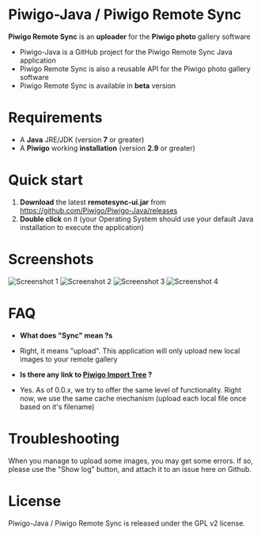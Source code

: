 # Piwigo-Java / Piwigo Remote Sync

**Piwigo Remote Sync** is an **uploader** for the **Piwigo photo** gallery software

* Piwigo-Java is a GitHub project for the Piwigo Remote Sync Java application
* Piwigo Remote Sync is also a reusable API for the Piwigo photo gallery software
* Piwigo Remote Sync is available in **beta** version

# Requirements

* A **Java** JRE/JDK (version **7** or greater)
* A **Piwigo** working **installation** (version **2.9** or greater)

# Quick start

1. **Download** the latest **remotesync-ui.jar** from https://github.com/Piwigo/Piwigo-Java/releases
2. **Double click** on it (your Operating System should use your default Java installation to execute the application)

# Screenshots

![Screenshot 1](https://sandbox.voriondev.fr/_data/i/upload/2019/07/19/20190719134734-ae92aa73-me.png)
![Screenshot 2](https://sandbox.voriondev.fr/_data/i/upload/2019/07/19/20190719134735-67c4095c-me.png)
![Screenshot 3](https://sandbox.voriondev.fr/_data/i/upload/2019/07/19/20190719134735-9e4aa111-me.png)
![Screenshot 4](https://sandbox.voriondev.fr/_data/i/upload/2019/07/19/20190719134736-710b960e-me.png)

# FAQ

* **What does "Sync" mean ?s**
* Right, it means "upload". This application will only upload new local images to your remote gallery

* **Is there any link to [Piwigo Import Tree](http://piwigo.org/doc/doku.php?id=user_documentation:tools:piwigo_import_tree) ?**
* Yes. As of 0.0.x, we try to offer the same level of functionality. Right now, we use the same cache mechanism (upload each local file once based on it's filename)   

# Troubleshooting

When you manage to upload some images, you may get some errors.
If so, please use the "Show log" button, and attach it to an issue here on Github.

# License

Piwigo-Java / Piwigo Remote Sync is released under the GPL v2 license.
